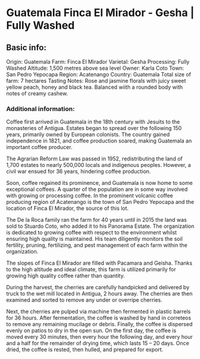 # Guatemala Finca El Mirador - Gesha | Fully Washed

## Basic info:

Origin: Guatemala
Farm: Finca El Mirador
Varietal: Gesha
Processing: Fully Washed
Altitude: 1,500 metres above sea level
Owner: Karla Coto
Town: San Pedro Yepocapa
Region: Acatenango
Country: Guatemala
Total size of farm: 7 hectares
Tasting Notes: Rose and jasmine florals with juicy sweet yellow peach, honey and black tea. Balanced wiith a rounded body with notes of creamy cashew.

### Additional information:

Coffee first arrived in Guatemala in the 18th century with Jesuits to the monasteries of Antigua. Estates began to spread over the following 150 years, primarily owned by European colonists. The country gained independence in 1821, and coffee production soared, making Guatemala an important coffee producer.

The Agrarian Reform Law was passed in 1952, redistributing the land of 1,700 estates to nearly 500,000 locals and indigenous peoples. However, a civil war ensued for 36 years, hindering coffee production.

Soon, coffee regained its prominence, and Guatemala is now home to some exceptional coffees. A quarter of the population are in some way involved with growing or processing coffee. In the prominent volcanic coffee producing region of Acatenango is the town of San Pedro Yepocapa and the location of Finca El Mirador, the source of this lot.

The De la Roca family ran the farm for 40 years until in 2015 the land was sold to Stuardo Coto, who added it to his Panorama Estate. The organization is dedicated to growing coffee with respect to the environment whilst ensuring high quality is maintained. His team diligently monitors the soil fertility, pruning, fertilizing, and pest management of each farm within the organization.

The slopes of Finca El Mirador are filled with Pacamara and Geisha. Thanks to the high altitude and ideal climate, this farm is utilized primarily for growing high quality coffee rather than quantity.

During the harvest, the cherries are carefully handpicked and delivered by truck to the wet mill located in Antigua, 2 hours away. The cherries are then examined and sorted to remove any under or overripe cherries.

Next, the cherries are pulped via machine then fermented in plastic barrels for 36 hours. After fermentation, the coffee is washed by hand in correteos to remove any remaining mucilage or debris. Finally, the coffee is dispersed evenly on patios to dry in the open sun. On the first day, the coffee is moved every 30 minutes, then every hour the following day, and every hour and a half for the remainder of drying time, which lasts 15 – 20 days. Once dried, the coffee is rested, then hulled, and prepared for export.
